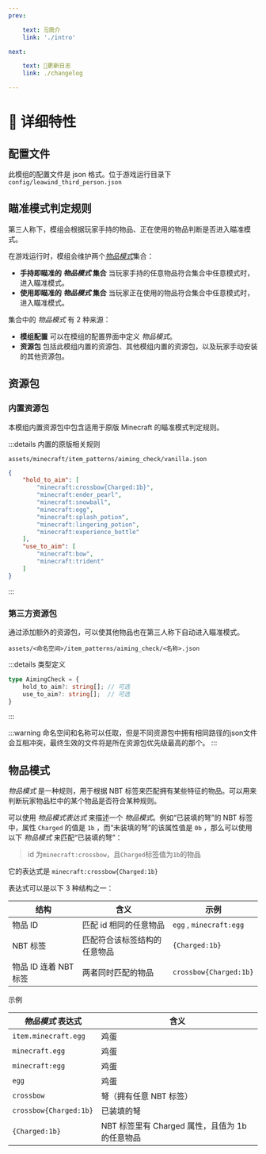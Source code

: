 ```yaml
---
prev:

    text: 🗒简介
    link: './intro'

next:

    text: 📝更新日志
    link: ./changelog

---
```


# 📖 详细特性

## 配置文件

此模组的配置文件是 json 格式。位于游戏运行目录下 `config/leawind_third_person.json`

## 瞄准模式判定规则

第三人称下，模组会根据玩家手持的物品、正在使用的物品判断是否进入瞄准模式。

在游戏运行时，模组会维护两个[_物品模式_](#物品模式)集合：

* **手持即瞄准的 _物品模式_ 集合** 当玩家手持的任意物品符合集合中任意模式时，进入瞄准模式。
* **使用即瞄准的 _物品模式_ 集合** 当玩家正在使用的物品符合集合中任意模式时，进入瞄准模式。

集合中的 _物品模式_ 有 2 种来源：

* **模组配置** 可以在模组的配置界面中定义 _物品模式_。
* **资源包** 包括此模组内置的资源包、其他模组内置的资源包，以及玩家手动安装的其他资源包。

## 资源包

### 内置资源包

本模组内置资源包中包含适用于原版 Minecraft 的瞄准模式判定规则。

:::details 内置的原版相关规则

`assets/minecraft/item_patterns/aiming_check/vanilla.json`

```json
{
	"hold_to_aim": [
		"minecraft:crossbow{Charged:1b}",
		"minecraft:ender_pearl",
		"minecraft:snowball",
		"minecraft:egg",
		"minecraft:splash_potion",
		"minecraft:lingering_potion",
		"minecraft:experience_bottle"
	],
	"use_to_aim": [
		"minecraft:bow",
		"minecraft:trident"
	]
}
```
:::

### 第三方资源包

通过添加额外的资源包，可以使其他物品也在第三人称下自动进入瞄准模式。

`assets/<命名空间>/item_patterns/aiming_check/<名称>.json`

:::details 类型定义
```ts
type AimingCheck = {
	hold_to_aim?: string[];	// 可选
	use_to_aim?: string[];	// 可选
}
```
:::

:::warning
命名空间和名称可以任取，但是不同资源包中拥有相同路径的json文件会互相冲突，最终生效的文件将是所在资源包优先级最高的那个。
:::

## 物品模式

_物品模式_ 是一种规则，用于根据 NBT 标签来匹配拥有某些特征的物品。可以用来判断玩家物品栏中的某个物品是否符合某种规则。

可以使用 _物品模式表达式_ 来描述一个 _物品模式_。例如“已装填的弩”的 NBT 标签中，属性 `Charged` 的值是 `1b` ，而“未装填的弩”的该属性值是 `0b` ，那么可以使用以下 _物品模式_ 来匹配“已装填的弩”：

> id 为`minecraft:crossbow`，且`Charged`标签值为`1b`的物品

它的表达式是 `minecraft:crossbow{Charged:1b}`

表达式可以是以下 3 种结构之一：

| 结构                  | 含义                         | 示例                    |
| --------------------- | ---------------------------- | ----------------------- |
| 物品 ID               | 匹配 id 相同的任意物品       | `egg` , `minecraft:egg` |
| NBT 标签              | 匹配符合该标签结构的任意物品 | `{Charged:1b}`          |
| 物品 ID 连着 NBT 标签 | 两者同时匹配的物品           | `crossbow{Charged:1b}`  |

示例

| _物品模式_ 表达式      | 含义                                            |
| ---------------------- | ----------------------------------------------- |
| `item.minecraft.egg  ` | 鸡蛋                                            |
| `minecraft.egg`        | 鸡蛋                                            |
| `minecraft:egg`        | 鸡蛋                                            |
| `egg`                  | 鸡蛋                                            |
| `crossbow`             | 弩（拥有任意 NBT 标签）                         |
| `crossbow{Charged:1b}` | 已装填的弩                                      |
| `{Charged:1b}`         | NBT 标签里有 Charged 属性，且值为 1b 的任意物品 |
